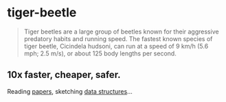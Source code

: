 # tiger-beetle

> Tiger beetles are a large group of beetles known for their aggressive predatory habits and running speed. The fastest known species of tiger beetle, Cicindela hudsoni, can run at a speed of 9 km/h (5.6 mph; 2.5 m/s), or about 125 body lengths per second.

## 10x faster, cheaper, safer.

Reading [papers](PAPERS.md), sketching [data structures](DATA_STRUCTURES.md)...
